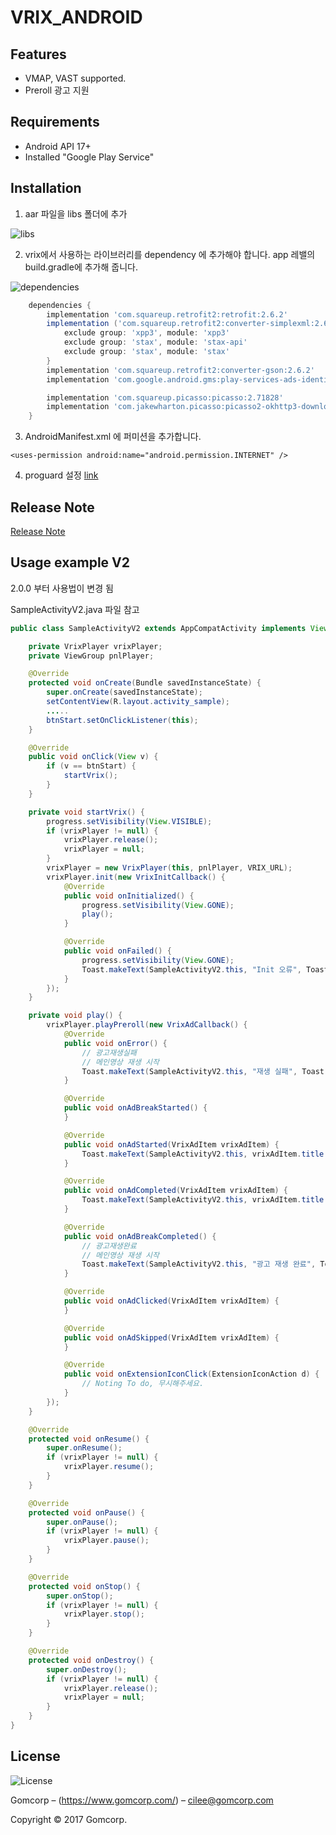 # VRIX_ANDROID

## Features
- VMAP, VAST supported.
- Preroll 광고 지원

## Requirements

- Android API 17+
- Installed "Google Play Service"

## Installation
1. aar 파일을 libs 폴더에 추가

![libs](https://user-images.githubusercontent.com/31840071/121276972-9f09af00-c90a-11eb-9a23-d1d38350b62e.png)


2. vrix에서 사용하는 라이브러리를 dependency 에 추가해야 합니다.
app 레밸의 build.gradle에 추가해 줍니다.

![dependencies](https://user-images.githubusercontent.com/31840071/121276969-9dd88200-c90a-11eb-9a61-ebf310415c51.png)

```groovy
    dependencies {
        implementation 'com.squareup.retrofit2:retrofit:2.6.2'
        implementation ('com.squareup.retrofit2:converter-simplexml:2.6.2'){
            exclude group: 'xpp3', module: 'xpp3'
            exclude group: 'stax', module: 'stax-api'
            exclude group: 'stax', module: 'stax'
        }
        implementation 'com.squareup.retrofit2:converter-gson:2.6.2'
        implementation 'com.google.android.gms:play-services-ads-identifier:17.0.1'

        implementation 'com.squareup.picasso:picasso:2.71828'
        implementation 'com.jakewharton.picasso:picasso2-okhttp3-downloader:1.1.0'
    }
```

3. AndroidManifest.xml 에 퍼미션을 추가합니다.
```
<uses-permission android:name="android.permission.INTERNET" />
```

4. proguard 설정
[link](https://github.com/Gomcorp/VRIX_ANDROID/blob/master/app/proguard-rules.pro)


## Release Note
[Release Note](https://github.com/Gomcorp/VRIX_ANDROID/wiki/Release-Note)

## Usage example V2
2.0.0 부터 사용법이 변경 됨

SampleActivityV2.java 파일 참고
```java
public class SampleActivityV2 extends AppCompatActivity implements View.OnClickListener {

    private VrixPlayer vrixPlayer;
    private ViewGroup pnlPlayer;

    @Override
    protected void onCreate(Bundle savedInstanceState) {
        super.onCreate(savedInstanceState);
        setContentView(R.layout.activity_sample);
        .....
        btnStart.setOnClickListener(this);
    }

    @Override
    public void onClick(View v) {
        if (v == btnStart) {
            startVrix();
        }
    }

    private void startVrix() {
        progress.setVisibility(View.VISIBLE);
        if (vrixPlayer != null) {
            vrixPlayer.release();
            vrixPlayer = null;
        }
        vrixPlayer = new VrixPlayer(this, pnlPlayer, VRIX_URL);
        vrixPlayer.init(new VrixInitCallback() {
            @Override
            public void onInitialized() {
                progress.setVisibility(View.GONE);
                play();
            }

            @Override
            public void onFailed() {
                progress.setVisibility(View.GONE);
                Toast.makeText(SampleActivityV2.this, "Init 오류", Toast.LENGTH_SHORT).show();
            }
        });
    }

    private void play() {
        vrixPlayer.playPreroll(new VrixAdCallback() {
            @Override
            public void onError() {
                // 광고재생실패
                // 메인영상 재생 시작
                Toast.makeText(SampleActivityV2.this, "재생 실패", Toast.LENGTH_SHORT).show();
            }

            @Override
            public void onAdBreakStarted() {
            }

            @Override
            public void onAdStarted(VrixAdItem vrixAdItem) {
                Toast.makeText(SampleActivityV2.this, vrixAdItem.title + " 재생시작", Toast.LENGTH_SHORT).show();
            }

            @Override
            public void onAdCompleted(VrixAdItem vrixAdItem) {
                Toast.makeText(SampleActivityV2.this, vrixAdItem.title + " 재생완료", Toast.LENGTH_SHORT).show();
            }

            @Override
            public void onAdBreakCompleted() {
                // 광고재생완료
                // 메인영상 재생 시작
                Toast.makeText(SampleActivityV2.this, "광고 재생 완료", Toast.LENGTH_SHORT).show();
            }

            @Override
            public void onAdClicked(VrixAdItem vrixAdItem) {
            }

            @Override
            public void onAdSkipped(VrixAdItem vrixAdItem) {
            }

            @Override
            public void onExtensionIconClick(ExtensionIconAction d) {
                // Noting To do, 무시해주세요.
            }
        });
    }

    @Override
    protected void onResume() {
        super.onResume();
        if (vrixPlayer != null) {
            vrixPlayer.resume();
        }
    }

    @Override
    protected void onPause() {
        super.onPause();
        if (vrixPlayer != null) {
            vrixPlayer.pause();
        }
    }

    @Override
    protected void onStop() {
        super.onStop();
        if (vrixPlayer != null) {
            vrixPlayer.stop();
        }
    }

    @Override
    protected void onDestroy() {
        super.onDestroy();
        if (vrixPlayer != null) {
            vrixPlayer.release();
            vrixPlayer = null;
        }
    }
}
```


## License

![License][license-image]

Gomcorp – (https://www.gomcorp.com/) – cilee@gomcorp.com

Copyright © 2017 Gomcorp.


[license-image]: https://img.shields.io/badge/License-MIT-blue.svg

